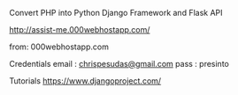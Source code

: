 Convert PHP into Python Django Framework and Flask API



http://assist-me.000webhostapp.com/

from:
000webhostapp.com

Credentials
  email : chrispesudas@gmail.com
  pass  : presinto




Tutorials
https://www.djangoproject.com/

